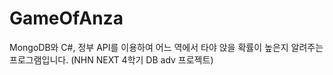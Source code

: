 # GameOfAnza
MongoDB와 C#, 정부 API를 이용하여 어느 역에서 타야 앉을 확률이 높은지 알려주는 프로그램입니다. (NHN NEXT 4학기 DB adv 프로젝트)
